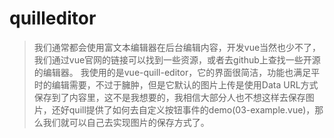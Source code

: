 # quilleditor

> 我们通常都会使用富文本编辑器在后台编辑内容，开发vue当然也少不了，我们通过vue官网的链接可以找到一些资源，或者去github上查找一些开源的编辑器。
我使用的是vue-quill-editor，它的界面很简洁，功能也满足平时的编辑需要，不过于臃肿，但是它默认的图片上传是使用Data URL方式保存到了内容里，这不是我想要的，我相信大部分人也不想这样去保存图片，还好quill提供了如何去自定义按钮事件的demo(03-example.vue)，那么我们就可以自己去实现图片的保存方式了。

